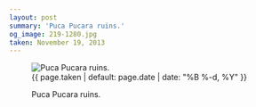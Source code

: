 ```yaml
---
layout: post
summary: 'Puca Pucara ruins.'
og_image: 219-1280.jpg
taken: November 19, 2013
---
```


<figure class="post">
<img alt="Puca Pucara ruins." sizes="(min-width: 700px) 50vw, calc(100vw - 2rem)" src="{{ site.assets_url }}/219-640.jpg" srcset="{{ site.assets_url }}/219-1280.jpg 1280w, {{ site.assets_url }}/219-960.jpg 960w, {{ site.assets_url }}/219-640.jpg 640w, {{ site.assets_url }}/219-320.jpg 320w"/>
<figcaption>
<time>{{ page.taken | default: page.date | date: "%B %-d, %Y" }}</time>
<p>Puca Pucara ruins.</p>
</figcaption>
</figure>
